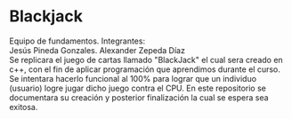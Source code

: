 # Blackjack
Equipo de fundamentos. 
Integrantes:  
Jesús Pineda Gonzales.
Alexander Zepeda Díaz     
Se replicara el juego de cartas llamado "BlackJack" el cual sera creado en c++, con el fin de aplicar programación que aprendimos durante el curso. Se intentara hacerlo funcional al 100% para lograr que un individuo (usuario) logre jugar dicho juego contra el CPU. En este repositorio se documentara su creación y posterior finalización la cual se espera sea exitosa.
